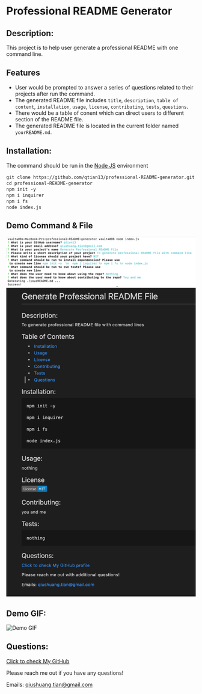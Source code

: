 # Professional README Generator
## Description:
This project is to help user generate a professional README with one command line. 
## Features
* User would be prompted to answer a series of questions related to their projects after run the command.
* The generated README file includes `title`, `description`, `table of content`, `installation`, `usage`, `license`, `contributing`, `tests`, `questions`.
* There would be a table of conent which can direct users to different section of the README file.
* The generated README file is located in the current folder named `yourREADME.md`.
## Installation:
The command should be run in the [Node JS](https://nodejs.org/en/) environment
```console
git clone https://github.com/qtian13/professional-README-generator.git
cd professional-README-generator
npm init -y
npm i inquirer
npm i fs
node index.js
```
## Demo Command & File
![Demo Command](assets/images/Demo_command.png)
![Demo Result](assets/images/Demo_result.png)
## Demo GIF:
![Demo GIF](assets/images/demo.gif)
## Questions:
[Click to check My GitHub](https://github.com/qtian13)

Please reach me out if you have any questions!

Emails: qiushuang.tian@gmail.com
  
